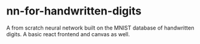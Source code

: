 # nn-for-handwritten-digits
A from scratch neural network built on the MNIST database of handwritten digits. A basic react frontend and canvas as well.
